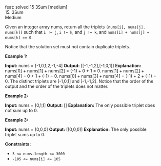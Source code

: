 feat: solved 15 3Sum [medium]  
15. 3Sum  
Medium

Given an integer array nums, return all the triplets  `[nums[i], nums[j], nums[k]]`  such that  `i != j`,  `i != k`, and  `j != k`, and  `nums[i] + nums[j] + nums[k] == 0`.

Notice that the solution set must not contain duplicate triplets.

**Example 1:**

**Input:** nums = [-1,0,1,2,-1,-4]
**Output:** [[-1,-1,2],[-1,0,1]]
**Explanation:**
nums[0] + nums[1] + nums[2] = (-1) + 0 + 1 = 0.
nums[1] + nums[2] + nums[4] = 0 + 1 + (-1) = 0.
nums[0] + nums[3] + nums[4] = (-1) + 2 + (-1) = 0.
The distinct triplets are [-1,0,1] and [-1,-1,2].
Notice that the order of the output and the order of the triplets does not matter.

**Example 2:**

**Input:** nums = [0,1,1]
**Output:** []
**Explanation:** The only possible triplet does not sum up to 0.

**Example 3:**

**Input:** nums = [0,0,0]
**Output:** [[0,0,0]]
**Explanation:** The only possible triplet sums up to 0.

**Constraints:**

-   `3 <= nums.length <= 3000`
-   `-105 <= nums[i] <= 105`